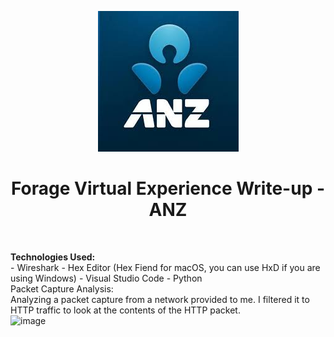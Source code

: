 <p align="center">
  <img src="./anz/anz_logo.jpg">
</p>

<h1 align="center">Forage Virtual Experience Write-up - ANZ</h1>
<br>
<p>
  <b>Technologies Used: </b>
  <br>
  - Wireshark
  - Hex Editor (Hex Fiend for macOS, you can use HxD if you are using Windows)
  - Visual Studio Code
  - Python
  <br>
  Packet Capture Analysis:
  <br>
  Analyzing a packet capture from a network provided to me. I filtered it to HTTP traffic to look at the contents of the HTTP packet.
  <br>
  <img width="540" alt="image" src="https://github.com/Macky-Y/forage-anz/assets/63437122/26a8aa79-0ab2-4921-9ac4-29707fff855d">
</p>
